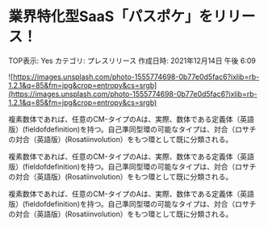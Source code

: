 # 業界特化型SaaS「パスポケ」をリリース！

TOP表示: Yes
カテゴリ: プレスリリース
作成日時: 2021年12月14日 午後 6:09

![https://images.unsplash.com/photo-1555774698-0b77e0d5fac6?ixlib=rb-1.2.1&q=85&fm=jpg&crop=entropy&cs=srgb](https://images.unsplash.com/photo-1555774698-0b77e0d5fac6?ixlib=rb-1.2.1&q=85&fm=jpg&crop=entropy&cs=srgb)

複素数体であれば、任意のCM-タイプのAは、実際、数体である定義体（英語版）(fieldofdefinition)を持つ。自己準同型環の可能なタイプは、対合（ロサチの対合（英語版）(Rosatiinvolution）をもつ環として既に分類される。

複素数体であれば、任意のCM-タイプのAは、実際、数体である定義体（英語版）(fieldofdefinition)を持つ。自己準同型環の可能なタイプは、対合（ロサチの対合（英語版）(Rosatiinvolution）をもつ環として既に分類される。

複素数体であれば、任意のCM-タイプのAは、実際、数体である定義体（英語版）(fieldofdefinition)を持つ。自己準同型環の可能なタイプは、対合（ロサチの対合（英語版）(Rosatiinvolution）をもつ環として既に分類される。